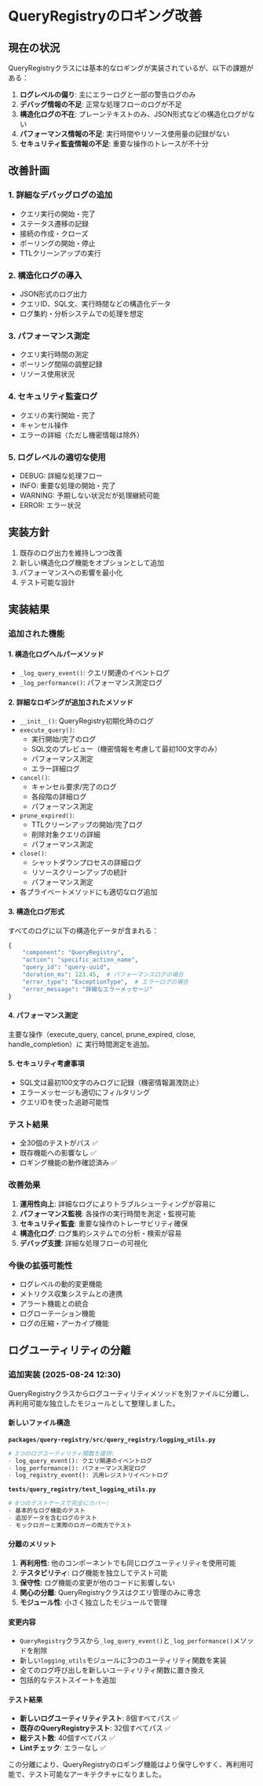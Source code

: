# QueryRegistryのロギング改善

## 現在の状況

QueryRegistryクラスには基本的なロギングが実装されているが、以下の課題がある：

1. **ログレベルの偏り**: 主にエラーログと一部の警告ログのみ
2. **デバッグ情報の不足**: 正常な処理フローのログが不足
3. **構造化ログの不在**: プレーンテキストのみ、JSON形式などの構造化ログがない
4. **パフォーマンス情報の不足**: 実行時間やリソース使用量の記録がない
5. **セキュリティ監査情報の不足**: 重要な操作のトレースが不十分

## 改善計画

### 1. 詳細なデバッグログの追加

- クエリ実行の開始・完了
- ステータス遷移の記録
- 接続の作成・クローズ
- ポーリングの開始・停止
- TTLクリーンアップの実行

### 2. 構造化ログの導入

- JSON形式のログ出力
- クエリID、SQL文、実行時間などの構造化データ
- ログ集約・分析システムでの処理を想定

### 3. パフォーマンス測定

- クエリ実行時間の測定
- ポーリング間隔の調整記録
- リソース使用状況

### 4. セキュリティ監査ログ

- クエリの実行開始・完了
- キャンセル操作
- エラーの詳細（ただし機密情報は除外）

### 5. ログレベルの適切な使用

- DEBUG: 詳細な処理フロー
- INFO: 重要な処理の開始・完了
- WARNING: 予期しない状況だが処理継続可能
- ERROR: エラー状況

## 実装方針

1. 既存のログ出力を維持しつつ改善
2. 新しい構造化ログ機能をオプションとして追加
3. パフォーマンスへの影響を最小化
4. テスト可能な設計

## 実装結果

### 追加された機能

#### 1. 構造化ログヘルパーメソッド

- `_log_query_event()`: クエリ関連のイベントログ
- `_log_performance()`: パフォーマンス測定ログ

#### 2. 詳細なロギングが追加されたメソッド

- `__init__()`: QueryRegistry初期化時のログ
- `execute_query()`:
  - 実行開始/完了のログ
  - SQL文のプレビュー（機密情報を考慮して最初100文字のみ）
  - パフォーマンス測定
  - エラー詳細ログ
- `cancel()`:
  - キャンセル要求/完了のログ
  - 各段階の詳細ログ
  - パフォーマンス測定
- `prune_expired()`:
  - TTLクリーンアップの開始/完了ログ
  - 削除対象クエリの詳細
  - パフォーマンス測定
- `close()`:
  - シャットダウンプロセスの詳細ログ
  - リソースクリーンアップの統計
  - パフォーマンス測定
- 各プライベートメソッドにも適切なログ追加

#### 3. 構造化ログ形式

すべてのログに以下の構造化データが含まれる：

```python
{
    "component": "QueryRegistry",
    "action": "specific_action_name",
    "query_id": "query-uuid",
    "duration_ms": 123.45,  # パフォーマンスログの場合
    "error_type": "ExceptionType",  # エラーログの場合
    "error_message": "詳細なエラーメッセージ"
}
```

#### 4. パフォーマンス測定

主要な操作（execute_query, cancel, prune_expired, close, handle_completion）に
実行時間測定を追加。

#### 5. セキュリティ考慮事項

- SQL文は最初100文字のみログに記録（機密情報漏洩防止）
- エラーメッセージも適切にフィルタリング
- クエリIDを使った追跡可能性

### テスト結果

- 全30個のテストがパス ✅
- 既存機能への影響なし ✅
- ロギング機能の動作確認済み ✅

### 改善効果

1. **運用性向上**: 詳細なログによりトラブルシューティングが容易に
2. **パフォーマンス監視**: 各操作の実行時間を測定・監視可能
3. **セキュリティ監査**: 重要な操作のトレーサビリティ確保
4. **構造化ログ**: ログ集約システムでの分析・検索が容易
5. **デバッグ支援**: 詳細な処理フローの可視化

### 今後の拡張可能性

- ログレベルの動的変更機能
- メトリクス収集システムとの連携
- アラート機能との統合
- ログローテーション機能
- ログの圧縮・アーカイブ機能

## ログユーティリティの分離

### 追加実装 (2025-08-24 12:30)

QueryRegistryクラスからログユーティリティメソッドを別ファイルに分離し、再利用可能な独立したモジュールとして整理しました。

#### 新しいファイル構造

**`packages/query-registry/src/query_registry/logging_utils.py`**
```python
# 3つのログユーティリティ関数を提供:
- log_query_event(): クエリ関連のイベントログ
- log_performance(): パフォーマンス測定ログ
- log_registry_event(): 汎用レジストリイベントログ
```

**`tests/query_registry/test_logging_utils.py`**
```python
# 8つのテストケースで完全にカバー:
- 基本的なログ機能のテスト
- 追加データを含むログのテスト
- モックロガーと実際のロガーの両方でテスト
```

#### 分離のメリット

1. **再利用性**: 他のコンポーネントでも同じログユーティリティを使用可能
2. **テスタビリティ**: ログ機能を独立してテスト可能
3. **保守性**: ログ機能の変更が他のコードに影響しない
4. **関心の分離**: QueryRegistryクラスはクエリ管理のみに専念
5. **モジュール性**: 小さく独立したモジュールで管理

#### 変更内容

- `QueryRegistry`クラスから`_log_query_event()`と`_log_performance()`メソッドを削除
- 新しい`logging_utils`モジュールに3つのユーティリティ関数を実装
- 全てのログ呼び出しを新しいユーティリティ関数に置き換え
- 包括的なテストスイートを追加

#### テスト結果

- **新しいログユーティリティテスト**: 8個すべてパス ✅
- **既存のQueryRegistryテスト**: 32個すべてパス ✅
- **総テスト数**: 40個すべてパス ✅
- **Lintチェック**: エラーなし ✅

この分離により、QueryRegistryのロギング機能はより保守しやすく、再利用可能で、テスト可能なアーキテクチャになりました。
